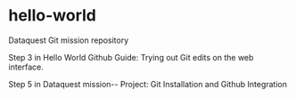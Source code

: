 # hello-world
Dataquest Git mission repository

Step 3 in Hello World Github Guide: Trying out Git edits on the web interface.

Step 5 in Dataquest mission--
Project: Git Installation and Github Integration

